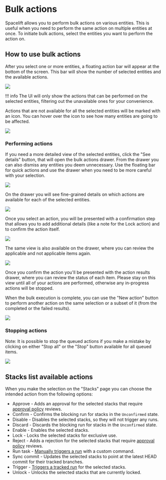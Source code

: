 # Bulk actions

Spacelift allows you to perform bulk actions on various entities. This is useful when you need to perform the same action on multiple entities at once. To initiate bulk actions, select the entities you want to perform the action on.

## How to use bulk actions

After you select one or more entities, a floating action bar will appear at the bottom of the screen. This bar will show the number of selected entities and the available actions.

![](../assets/screenshots/bulk-actions/bulk-actions_floating-bar.png)

!!! info
    The UI will only show the actions that can be performed on the selected entities, filtering out the unavailable ones for your convenience.

Actions that are not available for all the selected entities will be marked with an icon. You can hover over the icon to see how many entities are going to be affected.

![](../assets/screenshots/bulk-actions/bulk-actions_partial-action-floating-bar.png)

### Performing actions

If you need a more detailed view of the selected entities, click the "See details" button, that will open the bulk actions drawer. From the drawer you can also dismiss any entities you deem unnecessary. Use the floating bar for quick actions and use the drawer when you need to be more careful with your selection.

![](../assets/screenshots/bulk-actions/bulk-actions_drawer.png)

On the drawer you will see fine-grained details on which actions are available for each of the selected entities.

![](../assets/screenshots/bulk-actions/bulk-actions_partial-action-drawer.png)

Once you select an action, you will be presented with a confirmation step that allows you to add additional details (like a note for the Lock action) and to confirm the action itself.

![](../assets/screenshots/bulk-actions/bulk-actions_confirm-action-floating-bar.png)

The same view is also available on the drawer, where you can review the applicable and not applicable items again.

![](../assets/screenshots/bulk-actions/bulk-actions_confirm-action-drawer.png)

Once you confirm the action you'll be presented with the action results drawer, where you can review the status of each item. Please stay on this view until all of your actions are performed, otherwise any in-progress actions will be stopped.

When the bulk execution is complete, you can use the "New action" button to perform another action on the same selection or a subset of it (from the completed or the failed results).

![](../assets/screenshots/bulk-actions/bulk-actions_result-drawer.png)

### Stopping actions

Note: It is possible to stop the queued actions if you make a mistake by clicking on either "Stop all" or the "Stop" button available for all queued items.

![](../assets/screenshots/bulk-actions/bulk-actions_pending-actions.png)

## Stacks list available actions

When you make the selection on the "Stacks" page you can choose the intended action from the following options:

- Approve - Adds an approval for the selected stacks that require [approval policy](../concepts/policy/approval-policy.md) reviews.
- Confirm - Confirms the blocking run for stacks in the `Unconfirmed` state.
- Disable - Disables the selected stacks, so they will not trigger any runs.
- Discard - Discards the blocking run for stacks in the `Unconfirmed` state.
- Enable - Enables the selected stacks.
- Lock - Locks the selected stacks for exclusive use.
- Reject - Adds a rejection for the selected stacks that require [approval policy](../concepts/policy/approval-policy.md) reviews.
- Run task - [Manually triggers a run](../concepts/run/task.md) with a custom command.
- Sync commit - Updates the selected stacks to point at the latest HEAD commit for their tracked branches.
- Trigger - [Triggers a tracked run](../concepts/run/tracked.md#triggering-manually) for the selected stacks.
- Unlock - Unlocks the selected stacks that are currently locked.
